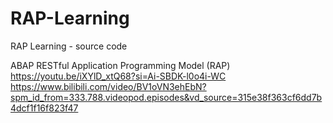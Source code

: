 # RAP-Learning
RAP Learning - source code

ABAP RESTful Application Programming Model (RAP) 
https://youtu.be/iXYlD_xtQ68?si=Ai-SBDK-l0o4i-WC
https://www.bilibili.com/video/BV1oVN3ehEbN?spm_id_from=333.788.videopod.episodes&vd_source=315e38f363cf6dd7b4dcf1f16f823f47


